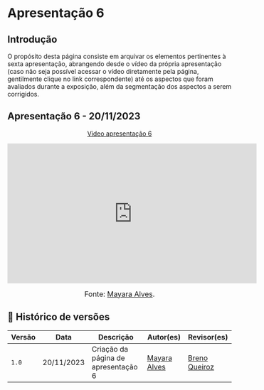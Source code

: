 # Apresentação 6

## Introdução

O propósito desta página consiste em arquivar os elementos pertinentes à sexta apresentação, abrangendo desde o vídeo da própria apresentação (caso não seja possível acessar o vídeo diretamente pela página, gentilmente clique no link correspondente) até os aspectos que foram avaliados durante a exposição, além da segmentação dos aspectos a serem corrigidos.

## Apresentação 6 - 20/11/2023

<p style="text-align: center"><a href="https://www.youtube.com/watch?v=DX0iffMFvxw" target="blanket">Vídeo apresentação 6</a></p>

<p style="text-align: center"><iframe width="560" height="315" src="https://www.youtube.com/embed/DX0iffMFvxw?si=1rx5l4HLq49Ahsou" title="YouTube video player" frameborder="0" allow="accelerometer; autoplay; clipboard-write; encrypted-media; gyroscope; picture-in-picture; web-share" allowfullscreen></iframe></p>

<font size="3"><p style="text-align: center">Fonte: [Mayara Alves](https://github.com/Mayara-tech).</p></font>

## 📑 Histórico de versões 

|   Versão  |    Data   | Descrição | Autor(es) | Revisor(es)|
| --------- | --------- | --------- | --------- | ---------- |
|   `1.0`   | 20/11/2023| Criação da página de apresentação 6 | [Mayara Alves](https://github.com/Mayara-tech) | [Breno Queiroz](https://github.com/breno06)|
